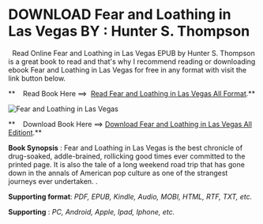  **DOWNLOAD Fear and Loathing in Las Vegas BY : Hunter S. Thompson**
===================================================================

  Read Online Fear and Loathing in Las Vegas EPUB by Hunter S. Thompson is a great book to read and that's why I recommend reading or downloading ebook Fear and Loathing in Las Vegas for free in any format with visit the link button below.

**    Read Book Here ==>  [Read Fear and Loathing in Las Vegas All Format](https://goodreadbook.site/?book=0679785892).**

![Fear and Loathing in Las Vegas](https://i.gr-assets.com/images/S/compressed.photo.goodreads.com/books/1703312483l/7745.jpg)

**    Download Book Here ==> [Download Fear and Loathing in Las Vegas All Editiont](https://goodreadbook.site/?book=0679785892).**

**Book Synopsis** : Fear and Loathing in Las Vegas is the best chronicle of drug-soaked, addle-brained, rollicking good times ever committed to the printed page. It is also the tale of a long weekend road trip that has gone down in the annals of American pop culture as one of the strangest journeys ever undertaken. .

**Supporting format**: _PDF, EPUB, Kindle, Audio, MOBI, HTML, RTF, TXT, etc._

**Supporting** : _PC, Android, Apple, Ipad, Iphone, etc._